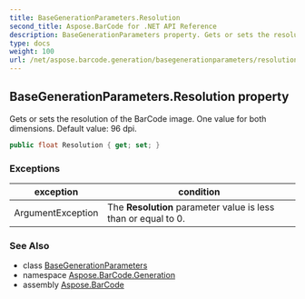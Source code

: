 ```yaml
---
title: BaseGenerationParameters.Resolution
second_title: Aspose.BarCode for .NET API Reference
description: BaseGenerationParameters property. Gets or sets the resolution of the BarCode image. One value for both dimensions. Default value 96 dpi
type: docs
weight: 100
url: /net/aspose.barcode.generation/basegenerationparameters/resolution/
---
```

## BaseGenerationParameters.Resolution property

Gets or sets the resolution of the BarCode image. One value for both dimensions. Default value: 96 dpi.

```csharp
public float Resolution { get; set; }
```

### Exceptions

| exception | condition |
| --- | --- |
| ArgumentException | The **Resolution** parameter value is less than or equal to 0. |

### See Also

* class [BaseGenerationParameters](../)
* namespace [Aspose.BarCode.Generation](../../../aspose.barcode.generation/)
* assembly [Aspose.BarCode](../../../)


